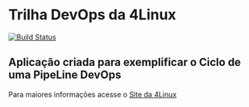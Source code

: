 # Trilha DevOps da 4Linux

<!-- Altere a Flag abaixo com sua URL do Travis -->
[![Build Status](https://travis-ci.org/Marquesledivan/DevOpsLab-HelloWorld.svg?branch=master)](https://travis-ci.org/Marquesledivan/DevOpsLab-HelloWorld)
## Aplicação criada para exemplificar o Ciclo de uma PipeLine DevOps


Para maiores informações acesse o [Site da 4Linux](https://www.4linux.com.br/cursos/devops)
